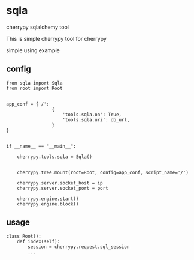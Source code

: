 sqla
====

cherrypy sqlalchemy tool

This is simple cherrypy tool for cherrypy 

simple using example

config
------
```
from sqla import Sqla
from root import Root


app_conf = {'/':
                 {
                     'tools.sqla.on': True,
                     'tools.sqla.uri': db_url,
                 }
}


if __name__ == "__main__":

    cherrypy.tools.sqla = Sqla()
    

    cherrypy.tree.mount(root=Root, config=app_conf, script_name='/')

    cherrypy.server.socket_host = ip
    cherrypy.server.socket_port = port

    cherrypy.engine.start()
    cherrypy.engine.block()

```

usage
-----

```
class Root():
    def index(self):
        session = cherrypy.request.sql_session
        ...
        
```
